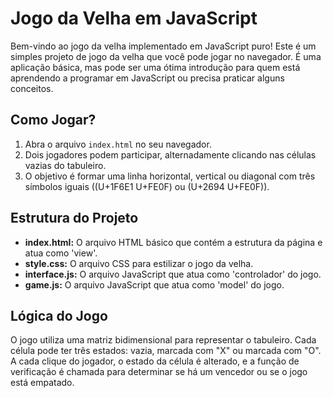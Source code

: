 # Jogo da Velha em JavaScript

Bem-vindo ao jogo da velha implementado em JavaScript puro! Este é um simples projeto de jogo da velha que você pode jogar no navegador. É uma aplicação básica, mas pode ser uma ótima introdução para quem está aprendendo a programar em JavaScript ou precisa praticar alguns conceitos.

## Como Jogar?

1. Abra o arquivo `index.html` no seu navegador.
2. Dois jogadores podem participar, alternadamente clicando nas células vazias do tabuleiro.
3. O objetivo é formar uma linha horizontal, vertical ou diagonal com três símbolos iguais ((U+1F6E1 U+FE0F) ou (U+2694 U+FE0F)).

## Estrutura do Projeto

- **index.html:** O arquivo HTML básico que contém a estrutura da página e atua como 'view'.
- **style.css:** O arquivo CSS para estilizar o jogo da velha.
- **interface.js:** O arquivo JavaScript que atua como 'controlador' do jogo.
- **game.js:** O arquivo JavaScript que atua como 'model' do jogo.

## Lógica do Jogo

O jogo utiliza uma matriz bidimensional para representar o tabuleiro. Cada célula pode ter três estados: vazia, marcada com "X" ou marcada com "O". A cada clique do jogador, o estado da célula é alterado, e a função de verificação é chamada para determinar se há um vencedor ou se o jogo está empatado.

